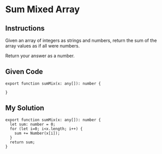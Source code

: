 # Sum Mixed Array

## Instructions

Given an array of integers as strings and numbers, return the sum of the array values as if all were numbers.

Return your answer as a number.

## Given Code
```
export function sumMix(x: any[]): number {

}
```

## My Solution
```
export function sumMix(x: any[]): number {
  let sum: number = 0;
  for (let i=0; i<x.length; i++) {
    sum += Number(x[i]);
  }
  return sum;
}
```